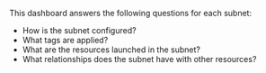 This dashboard answers the following questions for each subnet:

- How is the subnet configured?
- What tags are applied?
- What are the resources launched in the subnet?
- What relationships does the subnet have with other resources?